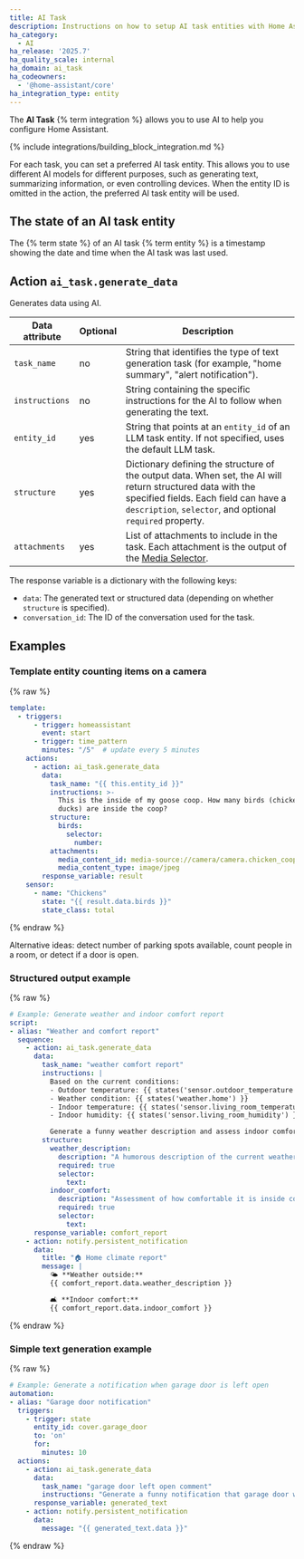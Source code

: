 ```yaml
---
title: AI Task
description: Instructions on how to setup AI task entities with Home Assistant.
ha_category:
  - AI
ha_release: '2025.7'
ha_quality_scale: internal
ha_domain: ai_task
ha_codeowners:
  - '@home-assistant/core'
ha_integration_type: entity
---
```


The **AI Task** {% term integration %} allows you to use AI to help you configure Home Assistant.

{% include integrations/building_block_integration.md %}

For each task, you can set a preferred AI task entity. This allows you to use different AI models for different purposes, such as generating text, summarizing information, or even controlling devices. When the entity ID is omitted in the action, the preferred AI task entity will be used.

## The state of an AI task entity

The {% term state %} of an AI task {% term entity %} is a timestamp showing the date and time when the AI task was last used.

## Action `ai_task.generate_data`

Generates data using AI.

| Data attribute | Optional | Description                                                                                                     |
| ---------------------- | -------- | --------------------------------------------------------------------------------------------------------------- |
| `task_name`            | no       | String that identifies the type of text generation task (for example, "home summary", "alert notification").           |
| `instructions`         | no       | String containing the specific instructions for the AI to follow when generating the text.                      |
| `entity_id`            | yes      | String that points at an `entity_id` of an LLM task entity. If not specified, uses the default LLM task.       |
| `structure`            | yes      | Dictionary defining the structure of the output data. When set, the AI will return structured data with the specified fields. Each field can have a `description`, `selector`, and optional `required` property. |
| `attachments`          | yes      | List of attachments to include in the task. Each attachment is the output of the [Media Selector](https://www.home-assistant.io/docs/blueprint/selectors/#media-selector).

The response variable is a dictionary with the following keys:

- `data`: The generated text or structured data (depending on whether `structure` is specified).
- `conversation_id`: The ID of the conversation used for the task.

## Examples

### Template entity counting items on a camera

{% raw %}

```yaml
template:
  - triggers:
      - trigger: homeassistant
        event: start
      - trigger: time_pattern
        minutes: "/5"  # update every 5 minutes
    actions:
      - action: ai_task.generate_data
        data:
          task_name: "{{ this.entity_id }}"
          instructions: >-
            This is the inside of my goose coop. How many birds (chickens, geese, and
            ducks) are inside the coop?
          structure:
            birds:
              selector:
                number:
          attachments:
            media_content_id: media-source://camera/camera.chicken_coop
            media_content_type: image/jpeg
        response_variable: result
    sensor:
      - name: "Chickens"
        state: "{{ result.data.birds }}"
        state_class: total
```

{% endraw %}

Alternative ideas: detect number of parking spots available, count people in a room, or detect if a door is open.

### Structured output example

{% raw %}

```yaml
# Example: Generate weather and indoor comfort report
script:
- alias: "Weather and comfort report"
  sequence:
    - action: ai_task.generate_data
      data:
        task_name: "weather comfort report"
        instructions: |
          Based on the current conditions:
          - Outdoor temperature: {{ states('sensor.outdoor_temperature') }}°C
          - Weather condition: {{ states('weather.home') }}
          - Indoor temperature: {{ states('sensor.living_room_temperature') }}°C
          - Indoor humidity: {{ states('sensor.living_room_humidity') }}%

          Generate a funny weather description and assess indoor comfort level.
        structure:
          weather_description:
            description: "A humorous description of the current weather outside"
            required: true
            selector:
              text:
          indoor_comfort:
            description: "Assessment of how comfortable it is inside compared to outside"
            required: true
            selector:
              text:
      response_variable: comfort_report
    - action: notify.persistent_notification
      data:
        title: "🏠 Home climate report"
        message: |
          🌤️ **Weather outside:**
          {{ comfort_report.data.weather_description }}

          🛋️ **Indoor comfort:**
          {{ comfort_report.data.indoor_comfort }}
```

{% endraw %}

### Simple text generation example

{% raw %}

```yaml
# Example: Generate a notification when garage door is left open
automation:
- alias: "Garage door notification"
  triggers:
    - trigger: state
      entity_id: cover.garage_door
      to: 'on'
      for:
        minutes: 10
  actions:
    - action: ai_task.generate_data
      data:
        task_name: "garage door left open comment"
        instructions: "Generate a funny notification that garage door was left open"
      response_variable: generated_text
    - action: notify.persistent_notification
      data:
        message: "{{ generated_text.data }}"
```

{% endraw %}
